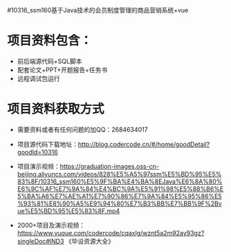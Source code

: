#10316_ssm160基于Java技术的会员制度管理的商品营销系统+vue

# 项目资料包含：
* 前后端源代码+SQL脚本
* 配套论文+PPT+开题报告+任务书
* 远程调试包运行

# 项目资料获取方式
* 需要资料或者有任何问题的加QQ：2684634017

* 项目源代码下载地址：http://blog.codercode.cn/#/home/goodDetail?goodId=10316

* 项目演示视频：https://graduation-images.oss-cn-beijing.aliyuncs.com/videos/828%E5%A5%97ssm%E5%BD%95%E5%83%8F/10316_ssm160%E5%9F%BA%E4%BA%8EJava%E6%8A%80%E6%9C%AF%E7%9A%84%E4%BC%9A%E5%91%98%E5%88%B6%E5%BA%A6%E7%AE%A1%E7%90%86%E7%9A%84%E5%95%86%E5%93%81%E8%90%A5%E9%94%80%E7%B3%BB%E7%BB%9F%2Bvue%E5%BD%95%E5%83%8F.mp4


* 2000+项目及演示视频：https://www.yuque.com/codercode/cqaxlg/wznt5a2m92ay93gz?singleDoc#lND3 《毕设资源大全》





